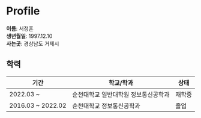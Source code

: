 # Profile  

**이름**: 서정훈  
**생년월일**: 1997.12.10  
**사는곳**: 경상남도 거제시  


## 학력
| 기간 | 학교/학과 | 상태 |
|---|---|---|
| 2022.03 ~  | 순천대학교 일반대학원 정보통신공학과 | 재학중 |
| 2016.03 ~ 2022.02 | 순천대학교 정보통신공학과 | 졸업 |  
